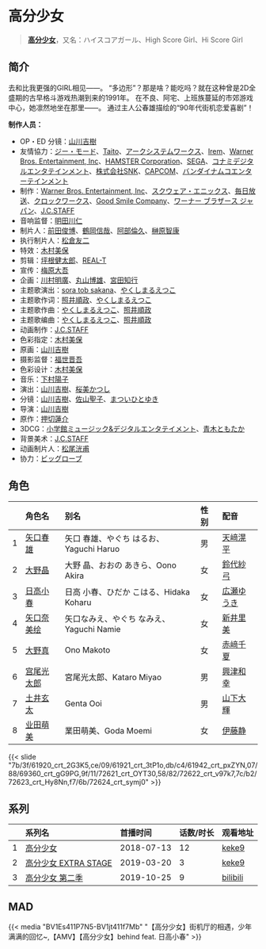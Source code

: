 # 高分少女


> <u>**[高分少女](https://bgm.tv/subject/91205)**</u>，又名：ハイスコアガール、High Score Girl、Hi Score Girl

## 简介

去和比我更强的GIRL相见——。
“多边形”？那是啥？能吃吗？就在这种曾是2D全盛期的古早格斗游戏热潮到来的1991年。
在不良、阿宅、上班族蔓延的市郊游戏中心，她凛然地坐在那里——。
通过主人公春雄描绘的“90年代街机恋爱喜剧”！

**制作人员：**
- OP・ED 分镜：[山川吉樹](https://bgm.tv/person/958)
- 友情協力：[ジー・モード](https://bgm.tv/person/6052)、[Taito](https://bgm.tv/person/7482)、[アークシステムワークス](https://bgm.tv/person/11187)、[Irem](https://bgm.tv/person/32197)、[Warner Bros. Entertainment, Inc](https://bgm.tv/person/6814)、[HAMSTER Corporation](https://bgm.tv/person/32982)、[SEGA](https://bgm.tv/person/1541)、[コナミデジタルエンタテインメント](https://bgm.tv/person/9440)、[株式会社SNK](https://bgm.tv/person/32561)、[CAPCOM](https://bgm.tv/person/471)、[バンダイナムコエンターテインメント](https://bgm.tv/person/3502)
- 制作：[Warner Bros. Entertainment, Inc](https://bgm.tv/person/6814)、[スクウェア・エニックス](https://bgm.tv/person/497)、[毎日放送](https://bgm.tv/person/2847)、[クロックワークス](https://bgm.tv/person/1492)、[Good Smile Company](https://bgm.tv/person/9020)、[ワーナー ブラザース ジャパン](https://bgm.tv/person/16129)、[J.C.STAFF](https://bgm.tv/person/390)
- 音响监督：[明田川仁](https://bgm.tv/person/477)
- 制片人：[前田俊博](https://bgm.tv/person/5774)、[鶴岡信哉](https://bgm.tv/person/37035)、[阿部倫久](https://bgm.tv/person/1355)、[榊原智康](https://bgm.tv/person/37338)
- 执行制片人：[松倉友二](https://bgm.tv/person/2654)
- 特效：[木村美保](https://bgm.tv/person/19169)
- 剪辑：[坪根健太郎](https://bgm.tv/person/11745)、[REAL-T](https://bgm.tv/person/46772)
- 宣传：[梅原大吾](https://bgm.tv/person/32981)
- 企画：[川村明廣](https://bgm.tv/person/238)、[丸山博雄](https://bgm.tv/person/5783)、[宮田知行](https://bgm.tv/person/1810)
- 主题歌演出：[sora tob sakana](https://bgm.tv/person/32256)、[やくしまるえつこ](https://bgm.tv/person/6559)
- 主题歌作词：[照井順政](https://bgm.tv/person/14185)、[やくしまるえつこ](https://bgm.tv/person/6559)
- 主题歌作曲：[やくしまるえつこ](https://bgm.tv/person/6559)、[照井順政](https://bgm.tv/person/14185)
- 主题歌编曲：[やくしまるえつこ](https://bgm.tv/person/6559)、[照井順政](https://bgm.tv/person/14185)
- 动画制作：[J.C.STAFF](https://bgm.tv/person/390)
- 色彩指定：[木村美保](https://bgm.tv/person/19169)
- 原画：[山川吉樹](https://bgm.tv/person/958)
- 摄影监督：[福世晋吾](https://bgm.tv/person/1141)
- 色彩设计：[木村美保](https://bgm.tv/person/19169)
- 音乐：[下村陽子](https://bgm.tv/person/5899)
- 演出：[山川吉樹](https://bgm.tv/person/958)、[桜美かつし](https://bgm.tv/person/1019)
- 分镜：[山川吉樹](https://bgm.tv/person/958)、[佐山聖子](https://bgm.tv/person/900)、[まついひとゆき](https://bgm.tv/person/621)
- 导演：[山川吉樹](https://bgm.tv/person/958)
- 原作：[押切蓮介](https://bgm.tv/person/8379)
- 3DCG：[小学館ミュージック&amp;デジタルエンタテイメント](https://bgm.tv/person/1070)、[青木ともたか](https://bgm.tv/person/56736)
- 背景美术：[J.C.STAFF](https://bgm.tv/person/390)
- 动画制片人：[松尾洸甫](https://bgm.tv/person/34227)
- 协力：[ビッグローブ](https://bgm.tv/person/64953)

## 角色

|     |   角色名   |   别名  | 性别 |  配音  |
|:--- |:------  |:----      |:---  |:--   |
| 1 | [矢口春雄](https://bgm.tv/character/61920) | 矢口 春雄、やぐち はるお、Yaguchi Haruo | 男 | [天﨑滉平](https://bgm.tv/person/7605) |
| 2 | [大野晶](https://bgm.tv/character/61921) | 大野 晶、おおの あきら、Oono Akira | 女 | [鈴代紗弓](https://bgm.tv/person/32687) |
| 3 | [日高小春](https://bgm.tv/character/61942) | 日高 小春、ひだか こはる、Hidaka Koharu | 女 | [広瀬ゆうき](https://bgm.tv/person/25406) |
| 4 | [矢口奈美绘](https://bgm.tv/character/69360) | 矢口なみえ、やぐち なみえ、Yaguchi Namie | 女 | [新井里美](https://bgm.tv/person/4625) |
| 5 | [大野真](https://bgm.tv/character/72621) | Ono Makoto | 女 | [赤﨑千夏](https://bgm.tv/person/7297) |
| 6 | [宫尾光太郎](https://bgm.tv/character/72622) | 宮尾光太郎、Kataro Miyao | 男 | [興津和幸](https://bgm.tv/person/5007) |
| 7 | [土井玄太](https://bgm.tv/character/72623) | Genta Ooi | 男 | [山下大輝](https://bgm.tv/person/10256) |
| 8 | [业田萌美](https://bgm.tv/character/72624) | 業田萌美、Goda Moemi | 女 | [伊藤静](https://bgm.tv/person/4272) |

{{< slide "7b/3f/61920_crt_2G3K5,ce/09/61921_crt_3tP1o,db/c4/61942_crt_pxZYN,07/88/69360_crt_gG9PG,9f/11/72621_crt_OYT30,58/82/72622_crt_v97k7,7c/b2/72623_crt_Hy8Nn,f7/6b/72624_crt_symj0" >}}

## 系列

|     | 系列名              | 首播时间       | 话数/时长 | 观看地址                                                       |
| :-- | :--------------- | :--------- | :---- | :--------------------------------------------------------- |
| 1   |[高分少女](https://bgm.tv/subject/91205)| 2018-07-13 | 12    | [keke9](https://www.keke9.app/play/23849-4-186976.html)    |
| 2   |[高分少女 EXTRA STAGE](https://bgm.tv/subject/262277)| 2019-03-20 | 3     | [keke9](https://www.keke9.app/play/23847-4-186964.html)    |
| 3   |[高分少女 第二季](https://bgm.tv/subject/278569)| 2019-10-25 | 9     | [bilibili](https://www.bilibili.com/bangumi/play/ep288534) |

## MAD

{{< media  "BV1Es411P7N5-BV1jt411f7Mb"
"【高分少女】街机厅的相遇，少年满满的回忆~,【AMV】【高分少女】behind feat. 日高小春"  >}}

        
